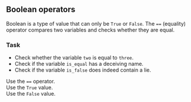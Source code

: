 ## Boolean operators

Boolean is a type of value that can only be `True` or `False`. The `==` (equality) operator 
compares two variables and checks whether they are equal.  

### Task
 - Check whether the variable `two` is equal to `three`.
 - Check if the variable `is_equal` has a deceiving name.
 - Check if the variable `is_false` does indeed contain a lie.


<div class='hint'>Use the <code>==</code> operator.</div>

<div class='hint'>Use the <code>True</code> value.</div>

<div class='hint'>Use the <code>False</code> value.</div>

